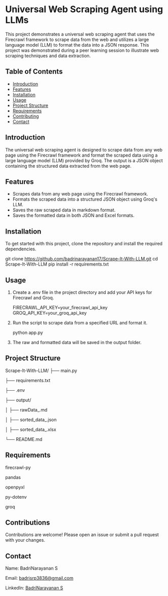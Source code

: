 # Universal Web Scraping Agent using LLMs

This project demonstrates a universal web scraping agent that uses the Firecrawl framework to scrape data from the web and utilizes a large language model (LLM) to format the data into a JSON response. This project was demonstrated during a peer learning session to illustrate web scraping techniques and data extraction.

## Table of Contents

- [Introduction](#introduction)
- [Features](#features)
- [Installation](#installation)
- [Usage](#usage)
- [Project Structure](#project-structure)
- [Requirements](#requirements)
- [Contributing](#contributions)
- [Contact](#contact)

## Introduction

The universal web scraping agent is designed to scrape data from any web page using the Firecrawl framework and format the scraped data using a large language model (LLM) provided by Groq. The output is a JSON object containing the structured data extracted from the web page.

## Features

- Scrapes data from any web page using the Firecrawl framework.
- Formats the scraped data into a structured JSON object using Groq's LLM.
- Saves the raw scraped data in markdown format.
- Saves the formatted data in both JSON and Excel formats.

## Installation

To get started with this project, clone the repository and install the required dependencies.

git clone https://github.com/badrinarayanan17/Scrape-It-With-LLM.git
cd Scrape-It-With-LLM
pip install -r requirements.txt

## Usage

1) Create a .env file in the project directory and add your API keys for Firecrawl and Groq.

   FIRECRAWL_API_KEY=your_firecrawl_api_key
   GROQ_API_KEY=your_groq_api_key

2) Run the script to scrape data from a specified URL and format it.

   python app.py

3) The raw and formatted data will be saved in the output folder.

## Project Structure

   Scrape-It-With-LLM/
   ├── main.py
   
   ├── requirements.txt
   
   ├── .env
   
   ├── output/
   
   │ ├── rawData_<timestamp>.md
   
   │ ├── sorted_data_<timestamp>.json
   
   │ ├── sorted_data_<timestamp>.xlsx
   
   └── README.md
   
## Requirements

firecrawl-py

pandas

openpyxl

py-dotenv

groq

## Contributions

Contributions are welcome! Please open an issue or submit a pull request with your changes.

## Contact

Name: BadriNarayanan S

Email: badrisrp3836@gmail.com

LinkedIn: [BadriNarayanan S](https://www.linkedin.com/in/badrinarayanan-s-43629522a/)









